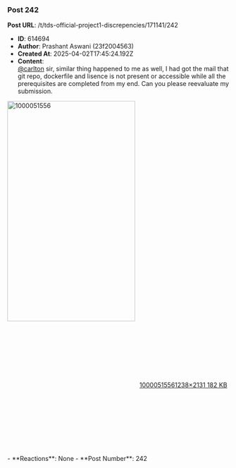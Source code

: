 ### Post 242
**Post URL**: /t/tds-official-project1-discrepencies/171141/242
- **ID**: 614694
- **Author**: Prashant Aswani  (23f2004563)
- **Created At**: 2025-04-02T17:45:24.192Z
- **Content**:  
  <a class="mention" href="/u/carlton">@carlton</a> sir, similar thing happened to me as well, I had got the mail that git repo, dockerfile and lisence is not present or accessible while all the prerequisites are completed from my end. Can you please reevaluate my submission.<br>
<div class="lightbox-wrapper"><a class="lightbox" href="https://europe1.discourse-cdn.com/flex013/uploads/iitm/original/3X/e/a/eab711c7e3854b0163bab1970630905785492718.jpeg" data-download-href="/uploads/short-url/xunX3JZhHo3tnY4NZHV2dUWiaUg.jpeg?dl=1" title="1000051556" rel="noopener nofollow ugc"><img src="https://europe1.discourse-cdn.com/flex013/uploads/iitm/optimized/3X/e/a/eab711c7e3854b0163bab1970630905785492718_2_290x500.jpeg" alt="1000051556" data-base62-sha1="xunX3JZhHo3tnY4NZHV2dUWiaUg" width="290" height="500" srcset="https://europe1.discourse-cdn.com/flex013/uploads/iitm/optimized/3X/e/a/eab711c7e3854b0163bab1970630905785492718_2_290x500.jpeg, https://europe1.discourse-cdn.com/flex013/uploads/iitm/optimized/3X/e/a/eab711c7e3854b0163bab1970630905785492718_2_435x750.jpeg 1.5x, https://europe1.discourse-cdn.com/flex013/uploads/iitm/optimized/3X/e/a/eab711c7e3854b0163bab1970630905785492718_2_580x1000.jpeg 2x" data-dominant-color="EAE4E2"><div class="meta"><svg class="fa d-icon d-icon-far-image svg-icon" aria-hidden="true"><use href="#far-image"></use></svg><span class="filename">1000051556</span><span class="informations">1238×2131 182 KB</span><svg class="fa d-icon d-icon-discourse-expand svg-icon" aria-hidden="true"><use href="#discourse-expand"></use></svg></div></a></div>
- **Reactions**: None
- **Post Number**: 242

